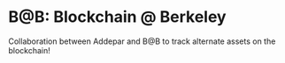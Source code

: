 # B@B: Blockchain @ Berkeley
Collaboration between Addepar and B@B to track alternate assets on the blockchain!
